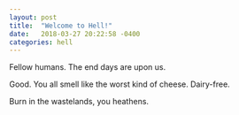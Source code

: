 ```yaml
---
layout: post
title:  "Welcome to Hell!"
date:   2018-03-27 20:22:58 -0400
categories: hell
---
```

Fellow humans. The end days are upon us. 

Good. You all smell like the worst kind of cheese. Dairy-free.

Burn in the wastelands, you heathens.
